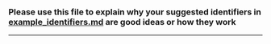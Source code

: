 ### Please use this file to explain why your suggested identifiers in [example_identifiers.md](example_identifiers.md) are good ideas or how they work
----
